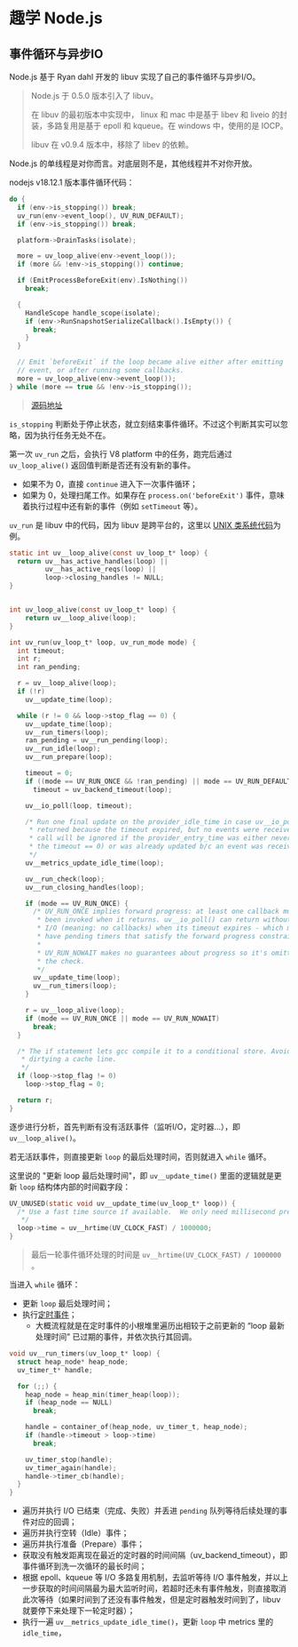 # 趣学 Node.js

## 事件循环与异步IO

Node.js 基于 Ryan dahl 开发的 libuv 实现了自己的事件循环与异步I/O。

> Node.js 于 0.5.0 版本引入了 libuv。
>
> 在 libuv 的最初版本中实现中， linux 和 mac 中是基于 libev 和 liveio 的封装，多路复用是基于 epoll 和 kqueue。在 windows 中，使用的是 IOCP。
>
> libuv 在 v0.9.4 版本中，移除了 libev 的依赖。

Node.js 的单线程是对你而言。对底层则不是，其他线程并不对你开放。

nodejs v18.12.1 版本事件循环代码：

```c
do {
  if (env->is_stopping()) break;
  uv_run(env->event_loop(), UV_RUN_DEFAULT);
  if (env->is_stopping()) break;

  platform->DrainTasks(isolate);

  more = uv_loop_alive(env->event_loop());
  if (more && !env->is_stopping()) continue;

  if (EmitProcessBeforeExit(env).IsNothing())
    break;

  {
    HandleScope handle_scope(isolate);
    if (env->RunSnapshotSerializeCallback().IsEmpty()) {
      break;
    }
  }

  // Emit `beforeExit` if the loop became alive either after emitting
  // event, or after running some callbacks.
  more = uv_loop_alive(env->event_loop());
} while (more == true && !env->is_stopping());
```

> [源码地址](https://github.com/nodejs/node/blob/v18.12.1/src/api/embed_helpers.cc#L35)

`is_stopping` 判断处于停止状态，就立刻结束事件循环。不过这个判断其实可以忽略，因为执行任务无处不在。

第一次 `uv_run` 之后，会执行 V8 platform 中的任务，跑完后通过 `uv_loop_alive()` 返回值判断是否还有没有新的事件。

* 如果不为 0，直接 `continue` 进入下一次事件循环；
* 如果为 0，处理扫尾工作。如果存在 `process.on('beforeExit')` 事件，意味着执行过程中还有新的事件（例如 `setTimeout` 等）。

`uv_run` 是 libuv 中的代码，因为 libuv 是跨平台的，这里以 [UNIX 类系统代码](https://github.com/nodejs/node/blob/v18.12.1/deps/uv/src/unix/core.c#L369-L426)为例。

```c
static int uv__loop_alive(const uv_loop_t* loop) {
  return uv__has_active_handles(loop) ||
         uv__has_active_reqs(loop) ||
         loop->closing_handles != NULL;
}


int uv_loop_alive(const uv_loop_t* loop) {
    return uv__loop_alive(loop);
}
```

```c
int uv_run(uv_loop_t* loop, uv_run_mode mode) {
  int timeout;
  int r;
  int ran_pending;

  r = uv__loop_alive(loop);
  if (!r)
    uv__update_time(loop);

  while (r != 0 && loop->stop_flag == 0) {
    uv__update_time(loop);
    uv__run_timers(loop);
    ran_pending = uv__run_pending(loop);
    uv__run_idle(loop);
    uv__run_prepare(loop);

    timeout = 0;
    if ((mode == UV_RUN_ONCE && !ran_pending) || mode == UV_RUN_DEFAULT)
      timeout = uv_backend_timeout(loop);

    uv__io_poll(loop, timeout);

    /* Run one final update on the provider_idle_time in case uv__io_poll
     * returned because the timeout expired, but no events were received. This
     * call will be ignored if the provider_entry_time was either never set (if
     * the timeout == 0) or was already updated b/c an event was received.
     */
    uv__metrics_update_idle_time(loop);

    uv__run_check(loop);
    uv__run_closing_handles(loop);

    if (mode == UV_RUN_ONCE) {
      /* UV_RUN_ONCE implies forward progress: at least one callback must have
       * been invoked when it returns. uv__io_poll() can return without doing
       * I/O (meaning: no callbacks) when its timeout expires - which means we
       * have pending timers that satisfy the forward progress constraint.
       *
       * UV_RUN_NOWAIT makes no guarantees about progress so it's omitted from
       * the check.
       */
      uv__update_time(loop);
      uv__run_timers(loop);
    }

    r = uv__loop_alive(loop);
    if (mode == UV_RUN_ONCE || mode == UV_RUN_NOWAIT)
      break;
  }

  /* The if statement lets gcc compile it to a conditional store. Avoids
   * dirtying a cache line.
   */
  if (loop->stop_flag != 0)
    loop->stop_flag = 0;

  return r;
}
```

逐步进行分析，首先判断有没有活跃事件（监听I/O，定时器...），即 `uv__loop_alive()`。

若无活跃事件，则直接更新 `loop` 的最后处理时间，否则就进入 `while` 循环。

这里说的 "更新 loop 最后处理时间"，即 `uv__update_time()` 里面的逻辑就是更新 `loop` 结构体内部的时间戳字段：

```c
UV_UNUSED(static void uv__update_time(uv_loop_t* loop)) {
  /* Use a fast time source if available.  We only need millisecond precision.
   */
  loop->time = uv__hrtime(UV_CLOCK_FAST) / 1000000;
}
```

> 最后一轮事件循环处理的时间是 `uv__hrtime(UV_CLOCK_FAST) / 1000000` 。

当进入 `while` 循环：

* 更新 `loop` 最后处理时间；
* 执行[定时事件](https://github.com/nodejs/node/blob/v18.12.1/deps/uv/src/timer.c#L163-L180)；
  * 大概流程就是在定时事件的小根堆里遍历出相较于之前更新的 “loop 最新处理时间” 已过期的事件，并依次执行其回调。

```c
void uv__run_timers(uv_loop_t* loop) {
  struct heap_node* heap_node;
  uv_timer_t* handle;

  for (;;) {
    heap_node = heap_min(timer_heap(loop));
    if (heap_node == NULL)
      break;

    handle = container_of(heap_node, uv_timer_t, heap_node);
    if (handle->timeout > loop->time)
      break;

    uv_timer_stop(handle);
    uv_timer_again(handle);
    handle->timer_cb(handle);
  }
}
```

* 遍历并执行 I/O 已结束（完成、失败）并丢进 `pending` 队列等待后续处理的事件对应的回调；
* 遍历并执行空转（Idle）事件；
* 遍历并执行准备（Prepare）事件；
* 获取没有触发距离现在最近的定时器的时间间隔（uv_backend_timeout），即事件循环到洗一次循环的最长时间；
* 根据 epoll、kqueue 等 I/O 多路复用机制，去监听等待 I/O 事件触发，并以上一步获取的时间间隔最为最大监听时间，若超时还未有事件触发，则直接取消此次等待（如果时间到了还没有事件触发，但是定时器触发时间到了，libuv 就要停下来处理下一轮定时器）；
* 执行一遍 `uv__metrics_update_idle_time()`，更新 `loop` 中 metrics 里的 `idle_time`，
